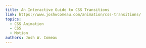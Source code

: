 ```yaml
---
title: An Interactive Guide to CSS Transitions
link: https://www.joshwcomeau.com/animation/css-transitions/
topics:
  - CSS Animation
  - CSS
  - Motion
authors: Josh W. Comeau
---
```

